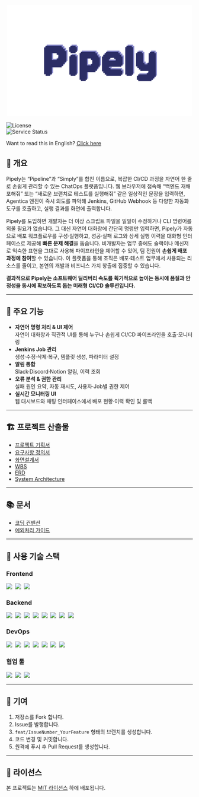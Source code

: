 <p align="center">
  <img src="frontend/src/assets/images/logo.png" alt="Pipely 대표 이미지" />
</p>

![License](https://img.shields.io/badge/license-MIT-blue)  
![Service Status](https://img.shields.io/badge/status-online-brightgreen)

Want to read this in English? [Click here](./README.md)

## 🔦 개요

Pipely는 “Pipeline”과 “Simply”를 합친 이름으로, 복잡한 CI/CD 과정을 자연어 한 줄로 손쉽게 관리할 수 있는 ChatOps 플랫폼입니다.
웹 브라우저에 접속해 “백엔드 재배포해줘” 또는 “새로운 브랜치로 테스트를 실행해줘” 같은 일상적인 문장을 입력하면,
Agentica 엔진이 즉시 의도를 파악해 Jenkins, GitHub Webhook 등 다양한 자동화 도구를 호출하고, 실행 결과를 화면에 출력합니다.

Pipely를 도입하면 개발자는 더 이상 스크립트 파일을 일일이 수정하거나 CLI 명령어를 외울 필요가 없습니다.
그 대신 자연어 대화창에 간단히 명령만 입력하면, Pipely가 자동으로 배포 워크플로우를 구성·실행하고,
성공·실패 로그와 상세 실행 이력을 대화형 인터페이스로 제공해 **빠른 문제 해결**을 돕습니다. 비개발자는 업무 중에도 슬랙이나 메신저로 익숙한 표현을 그대로 사용해 파이프라인을 제어할 수 있어, 팀
전원이 **손쉽게 배포 과정에 참여**할 수 있습니다.
이 플랫폼을 통해 조직은 배포·테스트 업무에서 사용되는 리소스를 줄이고, 본연의 개발과 비즈니스 가치 창출에 집중할 수 있습니다.

**결과적으로 Pipely는 소프트웨어 딜리버리 속도를 획기적으로 높이는 동시에 품질과 안정성을 동시에 확보하도록 돕는 미래형 CI/CD 솔루션입니다.**

---

## 🚀 주요 기능

- **자연어 명령 처리 & UI 제어**  
  자연어 대화창과 직관적 UI를 통해 누구나 손쉽게 CI/CD 파이프라인을 호출·모니터링
- **Jenkins Job 관리**  
  생성·수정·삭제·복구, 템플릿 생성, 파라미터 설정
- **알림 통합**  
  Slack·Discord·Notion 알림, 이력 조회
- **오류 분석 & 권한 관리**  
  실패 원인 요약, 자동 재시도, 사용자·Job별 권한 제어
- **실시간 모니터링 UI**  
  웹 대시보드와 채팅 인터페이스에서 배포 현황·이력 확인 및 롤백

---

## 🏗️ 프로젝트 산출물

- [프로젝트 기획서](https://docs.google.com/document/d/1k67gqPe3trgWKEwNCG3rgeZHXsozqcXqJuEBqYkPhXc/edit?tab=t.0)
- [요구사항 정의서](https://docs.google.com/spreadsheets/d/1apwYQch5wEJAdfZa1ZlTZmPqGK5NtT89TuzFT1B8dys/edit?gid=0#gid=0)
- [화면설계서](https://www.figma.com/design/d22K0lpjOcG7vH8kbQ4DzE/Pipely?node-id=2-2&t=8GOfcsjIorznJyGb-1)
- [WBS](https://docs.google.com/spreadsheets/d/1iceBM2KVSLNEKkg-Gaetar4pg-WtLEhwqcESs2ilzfQ/edit?gid=0#gid=0)
- [ERD](https://www.erdcloud.com/d/TTcoWmJC4Q64MauFX)
- [System Architecture](https://github.com/baepo-minjok/pipely/wiki/System-Architecture)

---

## 📚 문서

- [코딩 컨벤션](https://github.com/baepo-minjok/pipely/wiki#pipely-wiki)
- [예외처리 가이드](https://github.com/baepo-minjok/pipely/wiki/%EC%98%88%EC%99%B8-%EC%B2%98%EB%A6%AC-%EA%B0%80%EC%9D%B4%EB%93%9C)

---

## 🧰 사용 기술 스택

### Frontend

<p>
  <img src="https://img.shields.io/badge/Vue.js-35495E?logo=vue.js&logoColor=4FC08D&style=flat">&nbsp;
  <img src="https://img.shields.io/badge/Vite-646CFF?logo=vite&logoColor=white&style=flat">&nbsp;
  <img src="https://img.shields.io/badge/Axios-5A29E4?logo=axios&logoColor=white&style=flat">
</p>

### Backend

<p> 
  <img src="https://img.shields.io/badge/Spring_Boot-6DB33F?logo=spring-boot&logoColor=white&style=flat">&nbsp;
  <img src="https://img.shields.io/badge/Java-007396?logo=java&logoColor=white&style=flat">&nbsp;
  <img src="https://img.shields.io/badge/JPA-Hibernate-59666C?logo=hibernate&logoColor=white&style=flat">&nbsp;
  <img src="https://img.shields.io/badge/MariaDB-003545?logo=mariadb&logoColor=white&style=flat">&nbsp;
  <img src="https://img.shields.io/badge/Swagger-85EA2D?logo=swagger&logoColor=black&style=flat">&nbsp;
  <img src="https://img.shields.io/badge/Spring_Security-6DB33F?logo=springsecurity&logoColor=white&style=flat">&nbsp;
  <img src="https://img.shields.io/badge/Mustache-FFC72C?logoColor=black&style=flat">&nbsp;
  <img src="https://img.shields.io/badge/NestJS-E0234E?logo=nestjs&logoColor=white&style=flat"> 
</p>

### DevOps

<p> 
  <img src="https://img.shields.io/badge/Docker-2496ED?logo=docker&logoColor=white&style=flat">&nbsp; 
  <img src="https://img.shields.io/badge/Kubernetes-326CE5?logo=kubernetes&logoColor=white&style=flat">&nbsp; 
  <img src="https://img.shields.io/badge/Jenkins-D24939?logo=jenkins&logoColor=white&style=flat">&nbsp; 
  <img src="https://img.shields.io/badge/GitHub_Webhook-181717?logo=github&logoColor=white&style=flat">&nbsp;
  <img src="https://img.shields.io/badge/Helm-0F1689?logo=helm&logoColor=white&style=flat">&nbsp; 
  <img src="https://img.shields.io/badge/Agentica-0A192F?style=flat&logo=chatbot&logoColor=white">&nbsp; 
  <img src="https://img.shields.io/badge/Discord_Webhook-5865F2?logo=discord&logoColor=white&style=flat"> 
</p>

### 협업 툴

<p> 
  <img src="https://img.shields.io/badge/Notion-000000?logo=notion&logoColor=white&style=flat">&nbsp;
  <img src="https://img.shields.io/badge/GitHub-181717?logo=github&logoColor=white&style=flat">&nbsp;
  <img src="https://img.shields.io/badge/Discord-5865F2?logo=discord&logoColor=white&style=flat">
</p>

---

## 🤝 기여

1. 저장소를 Fork 합니다.
2. Issue를 발행합니다.
2. `feat/IssueNumber_YourFeature` 형태의 브랜치를 생성합니다.
3. 코드 변경 및 커밋합니다.
4. 원격에 푸시 후 Pull Request를 생성합니다.

---

## 📄 라이선스

본 프로젝트는 [MIT 라이선스](./LICENSE) 하에 배포됩니다.
